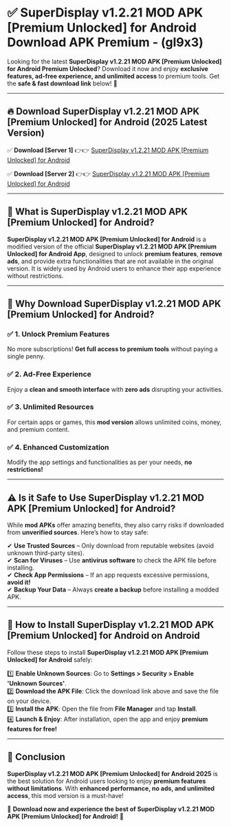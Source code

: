 
# ✅ SuperDisplay v1.2.21 MOD APK [Premium Unlocked] for Android Download APK Premium -  (gl9x3) 

Looking for the latest **SuperDisplay v1.2.21 MOD APK [Premium Unlocked] for Android Premium Unlocked**? Download it now and enjoy **exclusive features, ad-free experience, and unlimited access** to premium tools. Get the **safe & fast download link** below! 🚀

---

## 🔥 Download SuperDisplay v1.2.21 MOD APK [Premium Unlocked] for Android (2025 Latest Version)

✅ **Download [Server 1]** 👉👉 [SuperDisplay v1.2.21 MOD APK [Premium Unlocked] for Android ](https://apkcomod.com?title=SuperDisplay_v1.2.21_MOD_APK_[Premium_Unlocked]_for_Android)  

✅ **Download [Server 2]** 👉👉 [SuperDisplay v1.2.21 MOD APK [Premium Unlocked] for Android ](https://apkcomod.com?title=SuperDisplay_v1.2.21_MOD_APK_[Premium_Unlocked]_for_Android)  


---

## 📌 What is SuperDisplay v1.2.21 MOD APK [Premium Unlocked] for Android?

**SuperDisplay v1.2.21 MOD APK [Premium Unlocked] for Android** is a modified version of the official **SuperDisplay v1.2.21 MOD APK [Premium Unlocked] for Android App**, designed to unlock **premium features**, **remove ads**, and provide extra functionalities that are not available in the original version. It is widely used by Android users to enhance their app experience without restrictions.

---

## 🌟 Why Download SuperDisplay v1.2.21 MOD APK [Premium Unlocked] for Android?

### ✅ 1. Unlock Premium Features
No more subscriptions! **Get full access to premium tools** without paying a single penny.

### ✅ 2. Ad-Free Experience
Enjoy a **clean and smooth interface** with **zero ads** disrupting your activities.

### ✅ 3. Unlimited Resources
For certain apps or games, this **mod version** allows unlimited coins, money, and premium content.

### ✅ 4. Enhanced Customization
Modify the app settings and functionalities as per your needs, **no restrictions!**

---

## ⚠️ Is it Safe to Use SuperDisplay v1.2.21 MOD APK [Premium Unlocked] for Android?

While **mod APKs** offer amazing benefits, they also carry risks if downloaded from **unverified sources**. Here’s how to stay safe:

✔ **Use Trusted Sources** – Only download from reputable websites (avoid unknown third-party sites).  
✔ **Scan for Viruses** – Use **antivirus software** to check the APK file before installing.  
✔ **Check App Permissions** – If an app requests excessive permissions, **avoid it!**  
✔ **Backup Your Data** – Always **create a backup** before installing a modded APK.

---

## 📲 How to Install SuperDisplay v1.2.21 MOD APK [Premium Unlocked] for Android on Android

Follow these steps to install **SuperDisplay v1.2.21 MOD APK [Premium Unlocked] for Android** safely:

1️⃣ **Enable Unknown Sources**: Go to **Settings > Security > Enable 'Unknown Sources'**.  
2️⃣ **Download the APK File**: Click the download link above and save the file on your device.  
3️⃣ **Install the APK**: Open the file from **File Manager** and tap **Install**.  
4️⃣ **Launch & Enjoy**: After installation, open the app and enjoy **premium features for free!**

---

## 🚀 Conclusion

**SuperDisplay v1.2.21 MOD APK [Premium Unlocked] for Android 2025** is the best solution for Android users looking to enjoy **premium features without limitations**. With **enhanced performance, no ads, and unlimited access**, this mod version is a must-have!

🔻 **Download now and experience the best of SuperDisplay v1.2.21 MOD APK [Premium Unlocked] for Android!** 🔻

